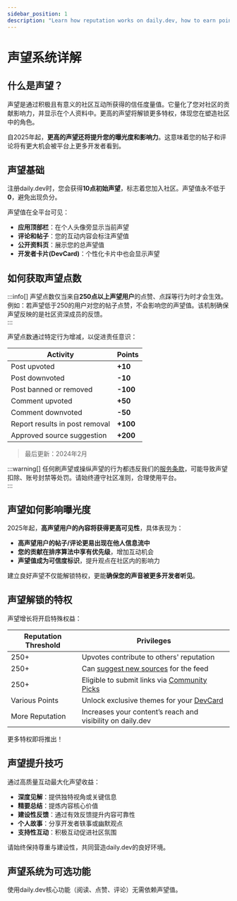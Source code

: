 ```yaml
---
sidebar_position: 1  
description: "Learn how reputation works on daily.dev, how to earn points, unlock privileges, and gain more exposure on the platform. Discover ways to grow your reputation and contribute meaningfully to the community."  
---
```


# 声望系统详解

## 什么是声望？

声望是通过积极且有意义的社区互动所获得的信任度量值。它量化了您对社区的贡献影响力，并显示在个人资料中。更高的声望将解锁更多特权，体现您在塑造社区中的角色。

自2025年起，**更高的声望还将提升您的曝光度和影响力**。这意味着您的帖子和评论将有更大机会被平台上更多开发者看到。

## 声望基础

注册daily.dev时，您会获得**10点初始声望**，标志着您加入社区。声望值永不低于**0**，避免出现负分。

声望值在全平台可见：

- **应用顶部栏**：在个人头像旁显示当前声望  
- **评论和帖子**：您的互动内容会标注声望值  
- **公开资料页**：展示您的总声望值  
- **开发者卡片(DevCard)**：个性化卡片中也会显示声望

## 如何获取声望点数

:::info[]
声望点数仅当来自**250点以上声望用户**的点赞、点踩等行为时才会生效。例如：若声望低于250的用户对您的帖子点赞，不会影响您的声望值。该机制确保声望反映的是社区资深成员的反馈。  
:::

声望点数通过特定行为增减，以促进责任意识：

| Activity                             | Points  |  
|--------------------------------------|---------|  
| Post upvoted                         | **+10** |  
| Post downvoted                       | **-10** |  
| Post banned or removed               | **-100**|  
| Comment upvoted                      | **+50** |  
| Comment downvoted                    | **-50** |  
| Report results in post removal       | **+100**|  
| Approved source suggestion           | **+200**|

> 最后更新：2024年2月

:::warning[]
任何刷声望或操纵声望的行为都违反我们的[服务条款](https://daily.dev/tos)，可能导致声望扣除、账号封禁等处罚。请始终遵守社区准则，合理使用平台。  
:::

## 声望如何影响曝光度

2025年起，**高声望用户的內容将获得更高可见性**，具体表现为：

- **高声望用户的帖子/评论更易出现在他人信息流中**  
- **您的贡献在排序算法中享有优先级**，增加互动机会  
- **声望值成为可信度标识**，提升观点在社区内的影响力

建立良好声望不仅能解锁特权，更能**确保您的声音被更多开发者听见**。

## 声望解锁的特权

声望增长将开启特殊权益：

| Reputation Threshold | Privileges |  
|----------------------|------------|  
| 250+                 | Upvotes contribute to others' reputation |  
| 250+                 | Can [suggest new sources](../for-content-creators/suggest-new-source.md) for the feed |  
| 250+                 | Eligible to submit links via [Community Picks](../key-features/community-picks.md) |  
| Various Points       | Unlock exclusive themes for your [DevCard](/your-profile/devcard.md) |  
| More Reputation      | Increases your content’s reach and visibility on daily.dev |

更多特权即将推出！

## 声望提升技巧

通过高质量互动最大化声望收益：

- **深度见解**：提供独特视角或关键信息  
- **精要总结**：提炼内容核心价值  
- **建设性反馈**：通过有效反馈提升内容可靠性  
- **个人故事**：分享开发者轶事或幽默观点  
- **支持性互动**：积极互动促进社区氛围

请始终保持尊重与建设性，共同营造daily.dev的良好环境。

## 声望系统为可选功能

使用daily.dev核心功能（阅读、点赞、评论）无需依赖声望值。